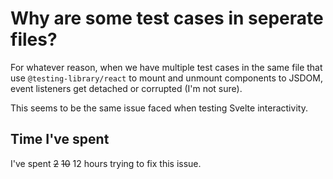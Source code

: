 # Why are some test cases in seperate files?

For whatever reason, when we have multiple test cases in the same file that use `@testing-library/react` to mount and unmount components to JSDOM, event listeners get detached or corrupted (I'm not sure).

This seems to be the same issue faced when testing Svelte interactivity.

## Time I've spent

I've spent ~~2~~ ~~10~~ 12 hours trying to fix this issue.
